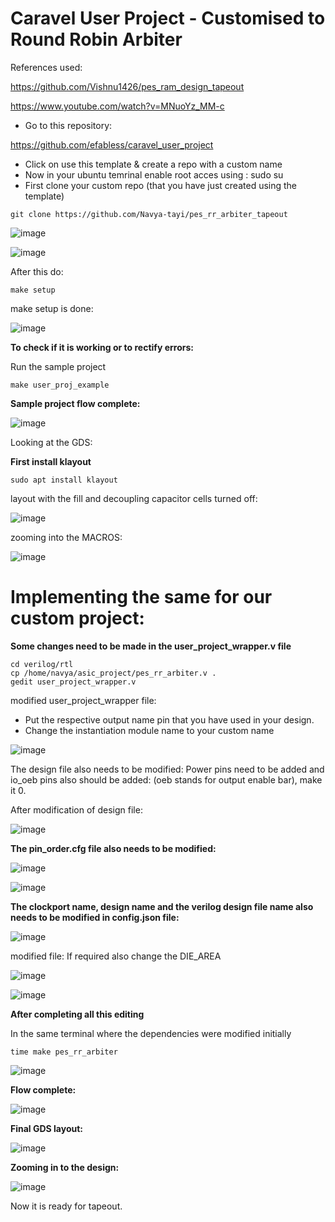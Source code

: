 # Caravel User Project - Customised to Round Robin Arbiter
References used:

https://github.com/Vishnu1426/pes_ram_design_tapeout

https://www.youtube.com/watch?v=MNuoYz_MM-c

* Go to this repository:

https://github.com/efabless/caravel_user_project

* Click on use this template & create a repo with a custom name
* Now in your ubuntu temrinal enable root acces using : sudo su
* First clone your custom repo (that you have just created using the template)

```
git clone https://github.com/Navya-tayi/pes_rr_arbiter_tapeout

```


![image](https://github.com/Navya-tayi/pes_rr_arbiter_tapeout/assets/79205242/3c034bcd-a136-421a-8189-7afbcc9d5bd8)


![image](https://github.com/Navya-tayi/pes_rr_arbiter_tapeout/assets/79205242/8731ee66-263a-46b4-92aa-f1a97704564b)

After this do:

``` 
make setup
```

make setup is done:

![image](https://github.com/Navya-tayi/pes_rr_arbiter_tapeout/assets/79205242/1f7b86d1-7de8-462a-959f-20d86b5bd024)

__To check if it is working or to rectify errors:__

Run the sample project

```
make user_proj_example
```


__Sample project flow complete:__

![image](https://github.com/Navya-tayi/pes_rr_arbiter_tapeout/assets/79205242/357883ba-d2f8-4b76-824c-5a5e2a7aa975)


Looking at the GDS:

__First install klayout__

```
sudo apt install klayout
```

layout with the fill and decoupling capacitor cells turned off:

![image](https://github.com/Navya-tayi/pes_rr_arbiter_tapeout/assets/79205242/f1b2ce38-25c9-43b2-8e4e-a712031bd4c3)

zooming into the MACROS:

![image](https://github.com/Navya-tayi/pes_rr_arbiter_tapeout/assets/79205242/88efda95-b533-46b2-936e-e8bbb5081880)


# Implementing the same for our custom project:

__Some changes need to be made in the user_project_wrapper.v file__

```
cd verilog/rtl
cp /home/navya/asic_project/pes_rr_arbiter.v .
gedit user_project_wrapper.v

```
modified user_project_wrapper file:

* Put the respective output name pin that you have used in your design.
* Change the instantiation module name to your custom name

![image](https://github.com/Navya-tayi/pes_rr_arbiter_tapeout/assets/79205242/f4f29175-40eb-4e98-a87e-ae63e215b8c5)

The design file also needs to be modified:
Power pins need to be added and io_oeb pins also should be added: 
(oeb stands for output enable bar), make it 0.

After modification of design file:

![image](https://github.com/Navya-tayi/pes_rr_arbiter_tapeout/assets/79205242/9e574f6b-e2eb-42f4-ae3b-0ca5f8b159fe)


__The pin_order.cfg file also needs to be modified:__

![image](https://github.com/Navya-tayi/pes_rr_arbiter_tapeout/assets/79205242/3ed28452-4866-4202-95f0-c0ae54bce774)

![image](https://github.com/Navya-tayi/pes_rr_arbiter_tapeout/assets/79205242/1a4b4959-7c19-4a4d-8173-5125db7fb9d7)


__The clockport name, design name and the verilog design file name also needs to be modified in config.json file:__

![image](https://github.com/Navya-tayi/pes_rr_arbiter_tapeout/assets/79205242/9e621795-bfe1-4544-870f-58c37d4041a5)

modified file:
If required also change the DIE_AREA

![image](https://github.com/Navya-tayi/pes_rr_arbiter_tapeout/assets/79205242/178fb538-d66a-4998-a95b-ccfa844f0fad)


![image](https://github.com/Navya-tayi/pes_rr_arbiter_tapeout/assets/79205242/2e86c03a-3fa9-4024-844b-99d488d8e666)

__After completing all this editing__

In the same terminal where the dependencies were modified initially

```
time make pes_rr_arbiter

```
![image](https://github.com/Navya-tayi/pes_rr_arbiter_tapeout/assets/79205242/a3a2a35d-7e09-4b11-8dee-47299f83deb1)



__Flow complete:__

![image](https://github.com/Navya-tayi/pes_rr_arbiter_tapeout/assets/79205242/a9e1c909-96e4-4244-bb2d-01d5fd658c37)




__Final GDS layout:__

![image](https://github.com/Navya-tayi/pes_rr_arbiter_tapeout/assets/79205242/d88cfc51-b232-4623-8bc6-8329b79a08bf)


__Zooming in to the design:__

![image](https://github.com/Navya-tayi/pes_rr_arbiter_tapeout/assets/79205242/5e6d27ae-8613-47fc-898b-a59fd0538b39)


Now it is ready for tapeout.








